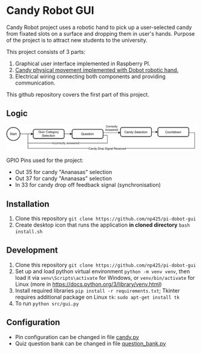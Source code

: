 # Candy Robot GUI

Candy Robot project uses a robotic hand to pick up a user-selected candy from fixated slots on a surface and dropping them in user's hands. Purpose of the project is to attract new students to the university. 

This project consists of 3 parts:
1. Graphical user interface implemented in Raspberry PI.
2. [Candy physical movement implemented with Dobot robotic hand.](https://github.com/aidasgau/dobotmg400-candypicker)
3. Electrical wiring connecting both components and providing communication.

This github repository covers the first part of this project.

## Logic
![Raspberry Flow Diagram](doc/Candy_Raspberry_Flow_Diagram.drawio.svg)

GPIO Pins used for the project:
- Out 35 for candy "Ananasas" selection
- Out 37 for candy "Ananasas" selection
- In 33 for candy drop off feedback signal (synchronisation)

## Installation
1. Clone this repository `git clone https://github.com/np425/pi-dobot-gui`
2. Create desktop icon that runs the application **in cloned directory** `bash install.sh`

## Development
1. Clone this repository `git clone https://github.com/np425/pi-dobot-gui`
2. Set up and load python virtual environment `python -m venv venv`, then load it via `venv\Scripts\activate` for Windows, or `venv/bin/activate` for Linux (more in https://docs.python.org/3/library/venv.html)
3. Install required libraries `pip install -r requirements.txt`; Tkinter requires additional package on Linux `tk`: `sudo apt-get install tk`
4. To run `python src/gui.py`

## Configuration
- Pin configuration can be changed in file [candy.py](src/candy.py)
- Quiz question bank can be changed in file [question_bank.py](question_bank.py)
